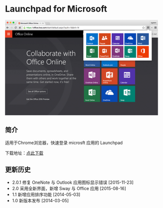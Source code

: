 # Launchpad for Microsoft

![](https://raw.githubusercontent.com/cgzero/launchpad-for-microsoft/master/tmp/screen-shot1.png)

## 简介

适用于Chrome浏览器，快速登录 microsft 应用的 Launchpad

下载地址：[点此下载](https://chrome.google.com/webstore/detail/dihbdjhdjmhgggkmebfndlfpbkammabk)

## 更新历史

- 2.0.1 修复 OneNote 与 Outlook 应用图标显示错误 [2015-11-23]
- 2.0 采用全新界面，新增 Sway 与 Office 应用 [2015-08-16]
- 1.1 新增应用排序功能 [2014-05-03]
- 1.0 新版本发布 [2014-03-05]
